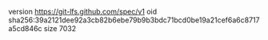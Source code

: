 version https://git-lfs.github.com/spec/v1
oid sha256:39a2121dee92a3cb82b6ebe79b9b3bdc71bcd0be19a21cef6a6c8717a5cd846c
size 7032
